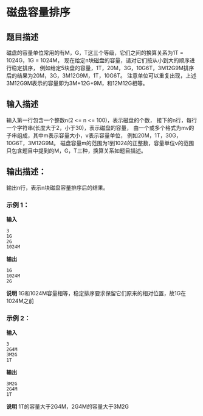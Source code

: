 # 磁盘容量排序

## 题目描述
磁盘的容量单位常用的有M，G，T这三个等级，它们之间的换算关系为1T = 1024G，1G = 1024M，
现在给定n块磁盘的容量，请对它们按从小到大的顺序进行稳定排序，
例如给定5块盘的容量，1T，20M，3G，10G6T，3M12G9M排序后的结果为20M，3G，3M12G9M，1T，10G6T。
注意单位可以重复出现，上述3M12G9M表示的容量即为3M+12G+9M，和12M12G相等。

## 输入描述
输入第一行包含一个整数n(2 <= n <= 100)，表示磁盘的个数，
接下的n行，每行一个字符串(长度大于2，小于30)，表示磁盘的容量，
由一个或多个格式为mv的子串组成，其中m表示容量大小，v表示容量单位，
例如20M，1T，30G，10G6T，3M12G9M。
磁盘容量m的范围为1到1024的正整数，容量单位v的范围只包含题目中提到的M，G，T三种，换算关系如题目描述。

## 输出描述：
输出n行，表示n块磁盘容量排序后的结果。

### 示例 1：
**输入**
```
3
1G
2G
1024M
```
**输出**
```
1G
1024M
2G
```
**说明**
1G和1024M容量相等，稳定排序要求保留它们原来的相对位置，故1G在1024M之前

### 示例 2：
**输入**
```
3
2G4M
3M2G
1T
```
**输出**
```
3M2G
2G4M
1T
```
**说明**
1T的容量大于2G4M，2G4M的容量大于3M2G